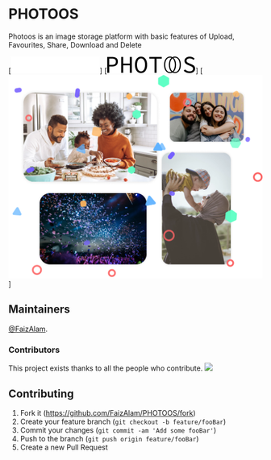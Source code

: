 # PHOTOOS
Photoos is an image storage platform with basic features of Upload, Favourites, Share, Download and Delete 


[![logo](https://github.com/FaizAlam/PHOTOOS/blob/Master/public/uploads/icons/PHOTOOS_WHITE.png)]
[![logo](https://github.com/FaizAlam/PHOTOOS/blob/Master/public/uploads/icons/PHOTOOS.png)]
[![front-page](https://github.com/FaizAlam/PHOTOOS/blob/Master/public/uploads/icons/front.png)]
## Maintainers

[@FaizAlam](https://github.com/FaizAlam).


### Contributors

This project exists thanks to all the people who contribute. 
<a href="https://github.com/FaizAlam/PHOTOOS/graphs/contributors"><img src="https://opencollective.com/standard-readme/contributors.svg?width=890&button=false" /></a>



## Contributing

1. Fork it (https://github.com/FaizAlam/PHOTOOS/fork)
2. Create your feature branch (`git checkout -b feature/fooBar`)
3. Commit your changes (`git commit -am 'Add some fooBar'`)
4. Push to the branch (`git push origin feature/fooBar`)
5. Create a new Pull Request

